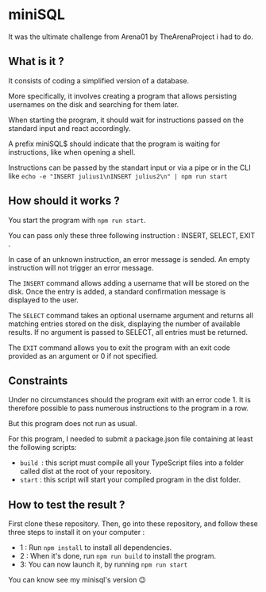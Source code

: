 # miniSQL
It was the ultimate challenge from Arena01 by TheArenaProject i had to do.  

<h2>What is it ?</h2>
It consists of coding a simplified version of a database.

More specifically, it involves creating a program that allows persisting usernames on the disk and searching for them later.

When starting the program, it should wait for instructions passed on the standard input and react accordingly.

A prefix miniSQL$ should indicate that the program is waiting for instructions, like when opening a shell.

Instructions can be passed by the standart input or via a pipe or in the CLI like ``` echo -e "INSERT julius1\nINSERT julius2\n" | npm run start ```

<h2>How should it works ?</h2>

You start the program with ```npm run start```.

You can pass only these three following instruction : INSERT, SELECT, EXIT .

In case of an unknown instruction, an error message is sended.
An empty instruction will not trigger an error message.

The ```INSERT``` command allows adding a username that will be stored on the disk.
Once the entry is added, a standard confirmation message is displayed to the user.

The ```SELECT``` command takes an optional username argument and returns all matching entries stored on the disk, displaying the number of available results. If no argument is passed to SELECT, all entries must be returned.

The ```EXIT``` command allows you to exit the program with an exit code provided as an argument or 0 if not specified.

<h2>Constraints</h2>

Under no circumstances should the program exit with an error code 1.
It is therefore possible to pass numerous instructions to the program in a row.

But this program does not run as usual.

For this program, I needed to submit a package.json file containing at least the following scripts:

 - ```build ```: this script must compile all your TypeScript files into a folder called dist at the root of your repository. 
 - ```start``` : this script will start your compiled program in the dist folder.

<h2>How to test the result ?</h2>

First clone these repository. Then, go into these repository, and follow these three steps to install it on your computer : 

- 1 : Run ```npm install``` to install all dependencies.
- 2 : When it's done, run ```npm run build``` to install the program.
- 3: You can now launch it, by running ```npm run start```

You can know see my minisql's version 😉